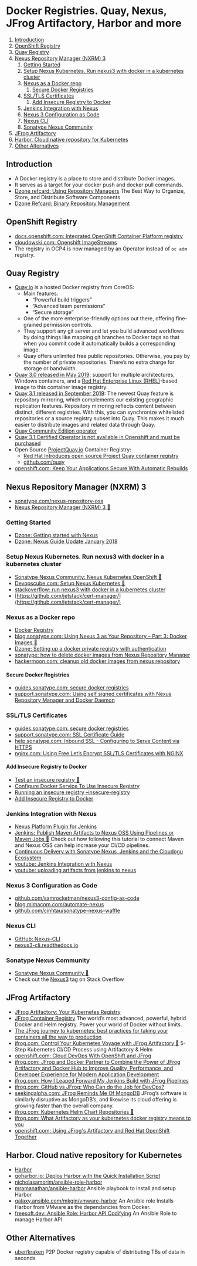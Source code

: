 # Docker Registries. Quay, Nexus, JFrog Artifactory, Harbor and more

1. [Introduction](#introduction)
2. [OpenShift Registry](#openshift-registry)
3. [Quay Registry](#quay-registry)
4. [Nexus Repository Manager (NXRM) 3](#nexus-repository-manager-nxrm-3)
    1. [Getting Started](#getting-started)
    2. [Setup Nexus Kubernetes. Run nexus3 with docker in a kubernetes cluster](#setup-nexus-kubernetes-run-nexus3-with-docker-in-a-kubernetes-cluster)
    3. [Nexus as a Docker repo](#nexus-as-a-docker-repo)
        1. [Secure Docker Registries](#secure-docker-registries)
    4. [SSL/TLS Certificates](#ssltls-certificates)
        1. [Add Insecure Registry to Docker](#add-insecure-registry-to-docker)
    5. [Jenkins Integration with Nexus](#jenkins-integration-with-nexus)
    6. [Nexus 3 Configuration as Code](#nexus-3-configuration-as-code)
    7. [Nexus CLI](#nexus-cli)
    8. [Sonatype Nexus Community](#sonatype-nexus-community)
5. [JFrog Artifactory](#jfrog-artifactory)
6. [Harbor. Cloud native repository for Kubernetes](#harbor-cloud-native-repository-for-kubernetes)
7. [Other Alternatives](#other-alternatives)

## Introduction

- A Docker registry is a place to store and distribute Docker images.
- It serves as a target for your docker push and docker pull commands.
- [Dzone refcard: Using Repository Managers](https://dzone.com/refcardz/binary-repository-management) The Best Way to Organize, Store, and Distribute Software Components
- [Dzone Refcard: Binary Repository Management](https://dzone.com/refcardz/binary-repository-management)

## OpenShift Registry

- [docs.openshift.com: Integrated OpenShift Container Platform registry](https://docs.openshift.com/container-platform/4.8/registry/architecture-component-imageregistry.html)
- [cloudowski.com: Openshift ImageStreams](https://cloudowski.com/articles/why-managing-container-images-on-openshift-is-better-than-on-kubernetes/)
- The registry in OCP4 is now managed by an Operator instead of ```oc adm``` registry.

## Quay Registry

- [Quay.io](https://quay.io/) is a hosted Docker registry from CoreOS:
    - Main features:
        - “Powerful build triggers” 
        - “Advanced team permissions”
        - “Secure storage”
    - One of the more enterprise-friendly options out there, offering fine-grained permission controls.
    - They support any git server and let you build advanced workflows by doing things like mapping git branches to Docker tags so that when you commit code it automatically builds a corresponding image.
    - Quay offers unlimited free public repositories. Otherwise, you pay by the number of private repositories. There’s no extra charge for storage or bandwidth.
- [Quay 3.0 released in May 2019](https://www.redhat.com/en/blog/introducing-red-hat-quay-3-registry-your-linux-and-windows-containers): support for multiple architectures, Windows containers, and a [Red Hat Enterprise Linux (RHEL)](https://www.redhat.com/en/technologies/linux-platforms/enterprise-linux)-based image to this container image registry.
- [Quay 3.1 released in September 2019](https://www.redhat.com/en/blog/red-hat-quay-31-now-even-better-across-distributed-environments): The newest Quay feature is repository mirroring, which complements our existing geographic replication features. Repository mirroring reflects content between distinct, different registries. With this, you can synchronize whitelisted repositories or a source registry subset into Quay. This makes it much easier to distribute images and related data through Quay. 
- [Quay Community Edition operator](https://github.com/redhat-cop/quay-operator)
- [Quay 3.1 Certified Operator is not available in Openshift and must be purchased](https://www.openshift.com/products/quay)
- Open Source [ProjectQuay.io](https://www.projectquay.io/) Container Registry: 
    - [Red Hat Introduces open source Project Quay container registry](https://www.redhat.com/en/blog/red-hat-introduces-open-source-project-quay-container-registry) 
    - [github.com/quay](https://github.com/quay)
- [openshift.com: Keep Your Applications Secure With Automatic Rebuilds](https://www.openshift.com/blog/keep-your-applications-secure-with-automatic-rebuilds)

## Nexus Repository Manager (NXRM) 3

- [sonatype.com/nexus-repository-oss](https://www.sonatype.com/nexus-repository-oss)
- [Nexus Repository Manager (NXRM) 3 🌟](https://help.sonatype.com/repomanager3)

### Getting Started

- [Dzone: Getting started with Nexus](https://dzone.com/articles/getting-started-nexus-maven)
- [Dzone: Nexus Guide Update January 2018](https://dzone.com/articles/nexus-guide-update-january-2018)

### Setup Nexus Kubernetes. Run nexus3 with docker in a kubernetes cluster

- [Sonatype Nexus Community: Nexus Kubernetes OpenShift 🌟](https://github.com/sonatype-nexus-community/nexus-kubernetes-openshift)
- [Devopscube.com: Setup Nexus Kubernetes 🌟](https://devopscube.com/setup-nexus-kubernetes/)
- [stackoverflow: run nexus3 with docker in a kubernetes cluster](https://stackoverflow.com/questions/42766349/run-nexus-3-with-docker-in-a-kubernetes-cluster)
- [https://github.com/jetstack/cert-manager/](https://github.com/jetstack/cert-manager/)

### Nexus as a Docker repo

- [Docker Registry](https://help.sonatype.com/repomanager3/formats/docker-registry)
- [blog.sonatype.com: Using Nexus 3 as Your Repository – Part 3: Docker Images 🌟](https://blog.sonatype.com/using-nexus-3-as-your-repository-part-3-docker-images)
- [Dzone: Setting up a docker private registry with authentication](https://dzone.com/articles/setting-up-a-docker-private-registry-with-authenti)
- [sonatype: how to delete docker images from Nexus Repository Manager](https://support.sonatype.com/hc/en-us/articles/360009696054-How-to-delete-docker-images-from-Nexus-Repository-Manager)
- [hackermoon.com: cleanup old docker images from nexus repository](https://hackernoon.com/cleanup-old-docker-images-from-nexus-repository-617b1004dad8)

#### Secure Docker Registries

- [guides.sonatype.com: secure docker registries](https://guides.sonatype.com/repo3/technical-guides/secure-docker-registries/)
- [support.sonatype.com: Using self signed certificates with Nexus Repository Manager and Docker Daemon](https://support.sonatype.com/hc/en-us/articles/217542177-Using-Self-Signed-Certificates-with-Nexus-Repository-Manager-and-Docker-Daemon)

### SSL/TLS Certificates

- [guides.sonatype.com: secure docker registries](https://guides.sonatype.com/repo3/technical-guides/secure-docker-registries/)
- [support.sonatype.com: SSL Certificate Guide](https://support.sonatype.com/hc/en-us/articles/213465768-SSL-Certificate-Guide)
- [help.sonatype.com: Inbound SSL - Configuring to Serve Content via HTTPS](https://help.sonatype.com/repomanager3/security/configuring-ssl?_ga=2.250230211.411976214.1575978022-1513910029.1575978022#ConfiguringSSL-InboundSSL-ConfiguringtoServeContentviaHTTPS)
- [nginx.com: Using Free Let’s Encrypt SSL/TLS Certificates with NGINX](https://www.nginx.com/blog/using-free-ssltls-certificates-from-lets-encrypt-with-nginx/)

#### Add Insecure Registry to Docker

- [Test an insecure registry 🌟](https://docs.docker.com/registry/insecure/)
- [Configure Docker Service To Use Insecure Registry](https://github.com/Juniper/contrail-docker/wiki/Configure-docker-service-to-use-insecure-registry)
- [Running an insecure registry –insecure-registry](https://forums.docker.com/t/running-an-insecure-registry-insecure-registry/8159)
- [Add Insecure Registry to Docker](https://intellipaat.com/community/19079/add-insecure-registry-to-docker)

### Jenkins Integration with Nexus

- [Nexus Platform Plugin for Jenkins](https://help.sonatype.com/integrations/nexus-and-continuous-integration/nexus-platform-plugin-for-jenkins)
- [Jenkins: Publish Maven Artifacts to Nexus OSS Using Pipelines or Maven Jobs 🌟](https://dzone.com/articles/jenkins-publish-maven-artifacts-to-nexus-oss-using) Check out how following this tutorial to connect Maven and Nexus OSS can help increase your CI/CD pipelines.
- [Continuous Delivery with Sonatype Nexus, Jenkins and the Cloudogu Ecosystem](https://cloudogu.com/en/blog/cd-with-nexus-jenkins-ces)
- [youtube: Jenkins Integration with Nexus](https://www.youtube.com/watch?v=qbO4MTESiJQ)
- [youtube: uploading artifacts from jenkins to nexus](https://www.youtube.com/watch?v=7NmGSnqLd58)

### Nexus 3 Configuration as Code

- [github.com/samrocketman/nexus3-config-as-code](https://github.com/samrocketman/nexus3-config-as-code) 
- [blog.mimacom.com/automate-nexus](https://blog.mimacom.com/automate-nexus/) 
- [github.com/cinhtau/sonatype-nexus-waffle](https://github.com/cinhtau/sonatype-nexus-waffle) 

### Nexus CLI

- [GitHub: Nexus-CLI](https://github.com/mlabouardy/nexus-cli)
- [nexus3-cli.readthedocs.io](https://nexus3-cli.readthedocs.io)

### Sonatype Nexus Community

- [Sonatype Nexus Community 🌟](https://github.com/sonatype-nexus-community)
- Check out the [Nexus3](https://stackoverflow.com/questions/tagged/nexus3) tag on Stack Overflow

## JFrog Artifactory

- [JFrog Artifactory: Your Kubernetes Registry](https://jfrog.com/blog/jfrog-artifactory-kubernetes-registry/)
- [JFrog Container Registry](https://jfrog.com/container-registry/) The world’s most advanced, powerful, hybrid Docker and Helm registry. Power your world of Docker without limits.
- [The JFrog journey to kubernetes: best practices for taking your containers all the way to production](https://jfrog.com/whitepaper/the-jfrog-journey-to-kubernetes-best-practices-for-taking-your-containers-all-the-way-to-production/)
- [jfrog.com: Control Your Kubernetes Voyage with JFrog Artifactory 🌟](https://jfrog.com/blog/control-your-kubernetes-voyage-with-artifactory/) 5-Step Kubernetes CI/CD Process using Artifactory & Helm
- [openshift.com: Cloud DevOps With OpenShift and JFrog](https://www.openshift.com/blog/cloud-devops-with-openshift-and-jfrog)
- [jfrog.com: JFrog and Docker Partner to Combine the Power of JFrog Artifactory and Docker Hub to Improve Quality, Performance, and Developer Experience for Modern Application Development](https://jfrog.com/press/jfrog-docker-partner-to-combine-the-power-jfrog-artifactory-docker-hub/)
- [jfrog.com: How I Leaped Forward My Jenkins Build with JFrog Pipelines](https://jfrog.com/blog/how-i-leaped-forward-my-jenkins-build-with-jfrog-pipelines/)
- [jfrog.com: GitHub vs JFrog: Who Can do the Job for DevOps?](https://jfrog.com/blog/github-vs-jfrog-who-can-do-the-job-for-devops/)
- [seekingalpha.com: JFrog Reminds Me Of MongoDB](https://seekingalpha.com/article/4427517-jfrog-reminds-me-of-mongodb) JFrog’s software is similarly disruptive as MongoDB’s, and likewise its cloud offering is growing faster than the overall company.
- [jfrog.com: Kubernetes Helm Chart Repositories 🌟](https://www.jfrog.com/confluence/display/JFROG/Kubernetes+Helm+Chart+Repositories)
- [jfrog.com: What Artifactory as your kubernetes docker registry means to you](https://jfrog.com/integration/kubernetes-docker-registry/)
- [openshift.com: Using JFrog's Artifactory and Red Hat OpenShift Together](https://www.openshift.com/blog/18333-2)

## Harbor. Cloud native repository for Kubernetes

- [Harbor](https://goharbor.io/) 
- [goharbor.io: Deploy Harbor with the Quick Installation Script](https://goharbor.io/docs/2.0.0/install-config/quick-install-script/)
- [nicholasamorim/ansible-role-harbor](https://github.com/nicholasamorim/ansible-role-harbor)
- [mramanathan/ansible-harbor](https://github.com/mramanathan/ansible-harbor) Ansible playbook to install and setup Harbor
- [galaxy.ansible.com/mkgin/vmware-harbor](https://galaxy.ansible.com/mkgin/vmware-harbor) An Ansible role Installs Harbor from VMware as the dependancies from Docker.
- [freesoft.dev: Ansible Role: Harbor API Codifying](https://freesoft.dev/program/126957220) An Ansible Role to manage Harbor API

## Other Alternatives

- [uber/kraken](https://github.com/uber/kraken) P2P Docker registry capable of distributing TBs of data in seconds